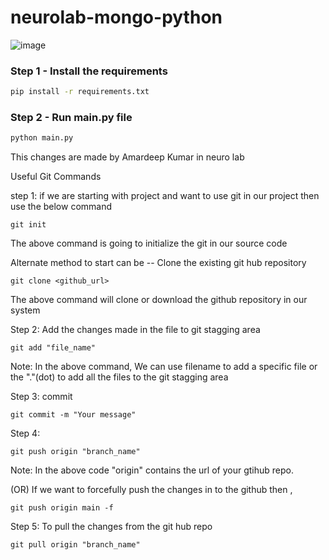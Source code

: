 # neurolab-mongo-python

![image](https://user-images.githubusercontent.com/57321948/196933065-4b16c235-f3b9-4391-9cfe-4affcec87c35.png)

### Step 1 - Install the requirements

```bash
pip install -r requirements.txt
```

### Step 2 - Run main.py file

```bash
python main.py
```

This changes are made by Amardeep Kumar in neuro lab


Useful Git Commands

step 1: if we are starting with project and want to use git in our project then use the below command

```
git init 
```
The above command is going to initialize the git in our source code

Alternate method to start can be --
Clone the existing git hub repository

```
git clone <github_url>
```

The above command will clone or download the github repository in our system

Step 2: Add the changes made in the file to git stagging area

```
git add "file_name"
```
Note: In the above command,  We can use filename to add a specific file or the "."(dot) to add all the files to the git stagging area

Step 3: commit
```
git commit -m "Your message"
```

Step 4:
```
git push origin "branch_name"
```
Note: In the above code "origin" contains the url of your gtihub repo.

(OR)
If we want to forcefully push the changes in to the github then , 

```
git push origin main -f
```

Step 5: To pull the changes from the git hub repo
```
git pull origin "branch_name"
```
